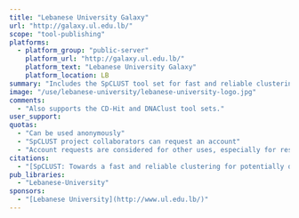```yaml
---
title: "Lebanese University Galaxy"
url: "http://galaxy.ul.edu.lb/"
scope: "tool-publishing"
platforms:
  - platform_group: "public-server"
    platform_url: "http://galaxy.ul.edu.lb/"
    platform_text: "Lebanese University Galaxy"
    platform_location: LB
summary: "Includes the SpCLUST tool set for fast and reliable clustering of potentially divergent biological sequences"
image: "/use/lebanese-university/lebanese-university-logo.jpg"
comments:
  - "Also supports the CD-Hit and DNAClust tool sets."
user_support:
quotas:
  - "Can be used anonymously"
  - "SpCLUST project collaborators can request an account"
  - "Account requests are considered for other uses, especially for researchers and academics."
citations:
  - "[SpCLUST: Towards a fast and reliable clustering for potentially divergent biological sequences](https://doi.org/10.1016/j.compbiomed.2019.103439), Johny Matar, Hicham EL. Khoury, Jean-Claude Charr, Christophe Guyeux, Stéphane Chrétien. *Computers in Biology and Medicine*, 2019, 103439, ISSN 0010-4825, doi: 10.1016/j.compbiomed.2019.103439"
pub_libraries:
  - "Lebanese-University"
sponsors:
  - "[Lebanese University](http://www.ul.edu.lb/)"
---
```

